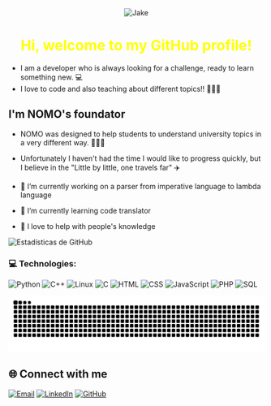 <div align="center">
<img src="https://media2.giphy.com/media/v1.Y2lkPTc5MGI3NjExejM1NnNhbmRjZG8yMmE1NGthb2JzMHZnczAwMXN1MGR5ejB3MW8wciZlcD12MV9pbnRlcm5hbF9naWZfYnlfaWQmY3Q9Zw/QrV1C9kNmsacg/giphy.gif" width="300" height="150" alt="Jake">
<h1 style="color: yellow;"> Hi, welcome to my GitHub profile! </h1>
<div align="left">
    
- I am a developer who is always looking for a challenge, ready to learn something new. 💻 
- I love to code and also teaching about different topics!! 👨🏽‍🏫
    
</div>


</div>

## I'm NOMO's foundator
- NOMO was designed to help students to understand university topics in a very different way. 👨🏼‍🎓
- Unfortunately I haven't had the time I would like to progress quickly, but I believe in the "Little by little, one travels far" ✈️

- 🔭 I’m currently working on a parser from imperative language to lambda language
- 🌱 I’m currently learning code translator
- 💟 I love to help with people's knowledge

![Estadísticas de GitHub](https://github-readme-stats.vercel.app/api?username=daviddiazdh&show_icons=true&theme=radical)

### 💻 Technologies:
![Python](https://img.shields.io/badge/Python-3776AB?style=for-the-badge&logo=python&logoColor=orange)
![C++](https://img.shields.io/badge/C++-00599C?style=for-the-badge&logo=cplusplus&logoColor=orange)
![Linux](https://img.shields.io/badge/Linux-FCC624?style=for-the-badge&logo=linux&logoColor=black)
![C](https://img.shields.io/badge/C-00599C?style=for-the-badge&logo=c&logoColor=white)
![HTML](https://img.shields.io/badge/HTML5-E34F26?style=for-the-badge&logo=html5&logoColor=white)
![CSS](https://img.shields.io/badge/CSS3-1572B6?style=for-the-badge&logo=css3&logoColor=white)
![JavaScript](https://img.shields.io/badge/JavaScript-F7DF1E?style=for-the-badge&logo=javascript&logoColor=black)
![PHP](https://img.shields.io/badge/PHP-777BB4?style=for-the-badge&logo=php&logoColor=white)
![SQL](https://img.shields.io/badge/SQL-4479A1?style=for-the-badge&logo=postgresql&logoColor=white)

![snake gif](https://github.com/daviddiazdh/daviddiazdh/blob/output/github-snake-dark.svg)


## 🌐 Connect with me

[![Email](https://img.shields.io/badge/-daviddiazdh%40gmail.com-white?style=flat&logo=gmail)](mailto:daviddiazdh@gmail.com)
[![LinkedIn](https://img.shields.io/badge/LinkedIn-daviddiazdh-blue?style=flat&logo=linkedin)](https://linkedin.com/in/david-díaz-9605151b0)
[![GitHub](https://img.shields.io/badge/GitHub-daviddiazdh-181717?style=flat&logo=github)](https://github.com/daviddiazdh)

